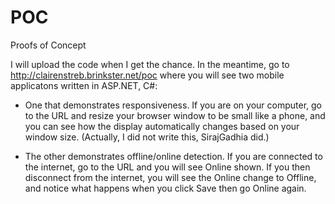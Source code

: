 # POC
Proofs of Concept

I will upload the code when I get the chance.  In the meantime, go to http://clairenstreb.brinkster.net/poc where you will see two mobile applicatons written in ASP.NET, C#:

- One that demonstrates responsiveness.  If you are on your computer, go to the URL and resize your browser window to be small like a phone, and you can see how the display automatically changes based on your window size.  (Actually, I did not write this, SirajGadhia did.)

- The other demonstrates offline/online detection.  If you are connected to the internet, go to the URL and you will see Online shown.  If you then disconnect from the internet, you will see the Online change to Offline, and notice what happens when you click Save then go Online again.
